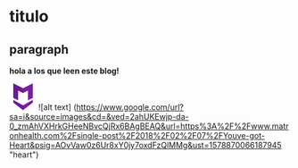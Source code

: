 # titulo

## paragraph

**hola a los que leen este blog!**

![alt text](https://github.com/adam-p/markdown-here/raw/master/src/common/images/icon48.png "Logo Title Text 1")
![alt text] (https://www.google.com/url?sa=i&source=images&cd=&ved=2ahUKEwjp-da-0_zmAhVXHrkGHeeNBvcQjRx6BAgBEAQ&url=https%3A%2F%2Fwww.matronhealth.com%2Fsingle-post%2F2018%2F02%2F07%2FYouve-got-Heart&psig=AOvVaw0z6Ur8xY0jy7oxdFzQlMMg&ust=1578870066187945 "heart")

